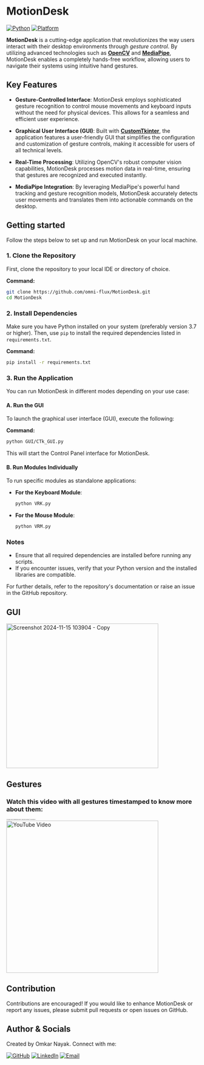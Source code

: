 # MotionDesk

 [![Python](https://img.shields.io/badge/python-3.12.6-blue.svg)](https://www.python.org/downloads/)  [![Platform](https://img.shields.io/badge/platform-windows-green.svg)](https://www.microsoft.com/en-in/windows?r=1) 

**MotionDesk** is a cutting-edge application that revolutionizes the way users interact with their desktop environments through *gesture control*. By utilizing advanced technologies such as [**OpenCV**](https://github.com/opencv/opencv) and [**MediaPipe**](https://github.com/google/mediapipe), MotionDesk enables a completely hands-free workflow, allowing users to navigate their systems using intuitive hand gestures.

## Key Features

- **Gesture-Controlled Interface**: MotionDesk employs sophisticated gesture recognition to control mouse movements and keyboard inputs without the need for physical devices. This allows for a seamless and efficient user experience.

- **Graphical User Interface (GUI)**: Built with [**CustomTkinter**](https://github.com/TomSchimansky/CustomTkinter), the application features a user-friendly GUI that simplifies the configuration and customization of gesture controls, making it accessible for users of all technical levels.

- **Real-Time Processing**: Utilizing OpenCV's robust computer vision capabilities, MotionDesk processes motion data in real-time, ensuring that gestures are recognized and executed instantly.

- **MediaPipe Integration**: By leveraging MediaPipe's powerful hand tracking and gesture recognition models, MotionDesk accurately detects user movements and translates them into actionable commands on the desktop.

## Getting started 

Follow the steps below to set up and run MotionDesk on your local machine.

### 1. Clone the Repository
First, clone the repository to your local IDE or directory of choice.

**Command:**
```bash
git clone https://github.com/omni-flux/MotionDesk.git
cd MotionDesk
```

### 2. Install Dependencies
Make sure you have Python installed on your system (preferably version 3.7 or higher). Then, use `pip` to install the required dependencies listed in `requirements.txt`.

**Command:**
```bash
pip install -r requirements.txt
```


### 3. Run the Application
You can run MotionDesk in different modes depending on your use case:

#### **A. Run the GUI**
To launch the graphical user interface (GUI), execute the following:

**Command:**
```bash
python GUI/CTk_GUI.py
```

This will start the Control Panel interface for MotionDesk.

#### **B. Run Modules Individually**
To run specific modules as standalone applications:
- **For the Keyboard Module**:
  ```bash
  python VRK.py
  ```
- **For the Mouse Module**:
  ```bash
  python VRM.py
  ```

### Notes

- Ensure that all required dependencies are installed before running any scripts.
- If you encounter issues, verify that your Python version and the installed libraries are compatible.

For further details, refer to the repository's documentation or raise an issue in the GitHub repository.


## GUI
<img src="https://github.com/user-attachments/assets/07c47f26-ee97-4379-94c5-aad640260f9b" alt="Screenshot 2024-11-15 103904 - Copy" width="400" height="380">

## Gestures

<h3>Watch this video with all gestures timestamped to know more about them:</h3>
<p style="font-size: 2;">(Tip: Right-click the thumbnail and select "Open link in new tab" for convenience.)</p>
<a href="https://youtu.be/use8VZmdueE?si=Vq4FUZrzS1wHzkCU">
  <img src="https://img.youtube.com/vi/use8VZmdueE/0.jpg" alt="YouTube Video" width="400">
</a>

## Contribution

Contributions are encouraged! If you would like to enhance MotionDesk or report any issues, please submit pull requests or open issues on GitHub.

## Author & Socials

Created by Omkar Nayak. Connect with me:

[![GitHub](https://img.shields.io/badge/GitHub-100000?style=flat-square&logo=github&logoColor=white)](https://github.com/omni-flux)
[![LinkedIn](https://img.shields.io/badge/LinkedIn-0077B5?style=flat-square&logo=linkedin&logoColor=white)](https://www.linkedin.com/in/omkar-nayak-developer/)
[![Email](https://img.shields.io/badge/Email-D14836?style=flat-square&logo=gmail&logoColor=white)](omkarnayak.work@gmail.com)


